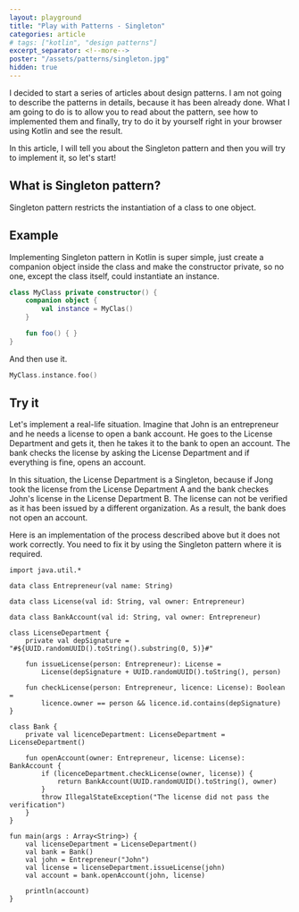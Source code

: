 ```yaml
---
layout: playground
title: "Play with Patterns - Singleton"
categories: article
# tags: ["kotlin", "design patterns"]
excerpt_separator: <!--more-->
poster: "/assets/patterns/singleton.jpg"
hidden: true
---
```

I decided to start a series of articles about design patterns. I am not going to describe the patterns in details, because it has been already done. What I am going to do is to allow you to read about the pattern, see how to implemented them and finally, try to do it by yourself right in your browser using Kotlin and see the result.

In this article, I will tell you about the Singleton pattern and then you will try to implement it, so let's start!
<!--more-->

## What is Singleton pattern?
Singleton pattern restricts the instantiation of a class to one object.

## Example
Implementing Singleton pattern in Kotlin is super simple, just create a companion object inside the class and make the constructor private, so no one, except the class itself, could instantiate an instance.
```kotlin
class MyClass private constructor() {
    companion object {
        val instance = MyClas()
    }

    fun foo() { }
}
```

And then use it.
```kotlin
MyClass.instance.foo()
```
## Try it
Let's implement a real-life situation. Imagine that John is an entrepreneur and he needs a license to open a bank account. He goes to the License Department and gets it, then he takes it to the bank to open an account. The bank checks the license by asking the License Department and if everything is fine, opens an account.

In this situation, the License Department is a Singleton, because if Jong took the license from the License Department A and the bank checkes John's license in the License Department B. The license can not be verified as it has been issued by a different organization. As a result, the bank does not open an account.

Here is an implementation of the process described above but it does not work correctly. You need to fix it by using the Singleton pattern where it is required.

```kotlin-playgound
import java.util.*

data class Entrepreneur(val name: String)

data class License(val id: String, val owner: Entrepreneur)

data class BankAccount(val id: String, val owner: Entrepreneur)

class LicenseDepartment {
    private val depSignature = "#${UUID.randomUUID().toString().substring(0, 5)}#"

    fun issueLicense(person: Entrepreneur): License =
        License(depSignature + UUID.randomUUID().toString(), person)

    fun checkLicense(person: Entrepreneur, licence: License): Boolean =
        licence.owner == person && licence.id.contains(depSignature)
}

class Bank {
    private val licenceDepartment: LicenseDepartment = LicenseDepartment()

    fun openAccount(owner: Entrepreneur, license: License): BankAccount {
        if (licenceDepartment.checkLicense(owner, license)) {
            return BankAccount(UUID.randomUUID().toString(), owner)
        }
        throw IllegalStateException("The license did not pass the verification")
    }
}

fun main(args : Array<String>) {
    val licenseDepartment = LicenseDepartment()
    val bank = Bank()
    val john = Entrepreneur("John")
    val license = licenseDepartment.issueLicense(john)
    val account = bank.openAccount(john, license)

    println(account)
}
```